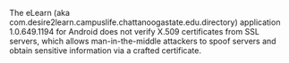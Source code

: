 The eLearn (aka com.desire2learn.campuslife.chattanoogastate.edu.directory) application 1.0.649.1194 for Android does not verify X.509 certificates from SSL servers, which allows man-in-the-middle attackers to spoof servers and obtain sensitive information via a crafted certificate.